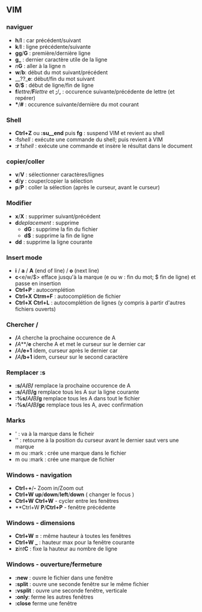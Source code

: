 ## VIM
### naviguer
- __h__/__l__ : car précédent/suivant
- __k__/__l__ : ligne précédente/suivante
- __gg__/__G__ : première/dernière ligne
- **g_** : dernier caractère utile de la ligne
- _n_**G** : aller à la ligne n
- **w**/**b**: début du mot suivant/précédent
- __??___e__: début/fin du mot suivant
- __0__/__$__ : début de ligne/fin de ligne
- __f__*lettre*/__F__*lettre* et **;**/**,** : occurence suivante/précédente de lettre (et repérer)
- __*__/__#__ : occurence suivante/dernière du mot courant
 
### Shell
- **Ctrl+Z** ou **:su__end**  puis **fg** : suspend VIM et revient au shell
- **:!**_shell_ : exécute une commande du shell; puis revient à VIM
- **:r !**_shell_ : exécute une commande et insère le résultat dans le document

### copier/coller
- **v**/**V** : sélectionner caractères/lignes
- **d**/**y** : couper/copier la sélection
- **p**/**P** : coller la sélection (après le curseur, avant le curseur)
 
### Modifier
- **x**/**X** : supprimer suivant/précédent
- **d**_deplacement_ : supprime
  - **dG** : supprime la fin du fichier
  - **d$** : supprime la fin de ligne
- **dd** : supprime la ligne courante
 
### Insert mode
- **i** / **a** / **A** (end of line) / **o** (next line)
- **c**<e/w/$> efface jusqu'à la marque (e ou w : fin du mot; $ fin de ligne) et passe en insertion
- **Ctrl+P** : autocomplétion
- **Ctrl+X** **Ctrm+F** : autocomplétion de fichier
- **Ctrl+X** **Ctrl+L** : autocomplétion de lignes (y compris à partir d'autres fichiers ouverts)

 
### Chercher **/**
- **/**_A_ cherche la prochaine occurence de A
- **/**_A_**/**e** cherche A et met le curseur sur le dernier car
- **/**_A_**/e+1** idem, curseur après le dernier car
- **/**_A_**/b+1** idem, curseur sur le second caractère
 
### Remplacer **:s**
- **:s/**_A_**/**_B_**/** remplace la prochaine occurence de A
- **:s/**_A_**/**_B_**/g** remplace tous les A sur la ligne courante
- **:%s/**_A_**/**_B_**/g** remplace tous les A dans tout le fichier
- **:%s/**_A_**/**_B_**/gc** remplace tous les A, avec confirmation
 
### Marks
- '<a-z> : va à la marque dans le ficheir
- '' : retourne à la position du curseur avant le dernier saut vers une marque
- m<a-z> ou :mark <a-z> : crée une marque dans le fichier
- m<A-Z> ou :mark <A-Z>: crée une marque de fichier

### Windows - navigation
- **Ctrl**+**+**/**-** Zoom in/Zoom out
- **Ctrl+W** **up**/**down**/**left**/**down** ( changer le focus )
- **Ctrl+W** **Ctrl+W** - cycler entre les fenêtres
- **Ctrl+W **P**/**Ctrl+P** - fenêtre précédente

### Windows - dimensions
- **Ctrl+W** **=** :  même hauteur à toutes les fenêtres
- **Ctrl+W** **_** : hauteur max pour la fenêtre courante
- **z**_int_**C** : fixe la hauteur au nombre de ligne


### Windows - ouverture/fermeture
- **:new** <file> : ouvre le fichier dans une fenêtre
- **:split** : ouvre une seconde fenêtre sur le même fichier
- **:vsplit** : ouvre une seconde fenêtre, verticale
- **:only**: ferme les autres fenêtres
- **:close** ferme une fenêtre
